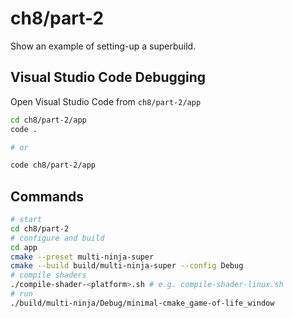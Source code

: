 # ch8/part-2

Show an example of setting-up a superbuild.

## Visual Studio Code Debugging

Open Visual Studio Code from `ch8/part-2/app`

```bash
cd ch8/part-2/app
code .

# or

code ch8/part-2/app
```

## Commands

```bash
# start
cd ch8/part-2
# configure and build
cd app
cmake --preset multi-ninja-super
cmake --build build/multi-ninja-super --config Debug
# compile shaders
./compile-shader-<platform>.sh # e.g. compile-shader-linux.sh
# run
./build/multi-ninja/Debug/minimal-cmake_game-of-life_window
```
